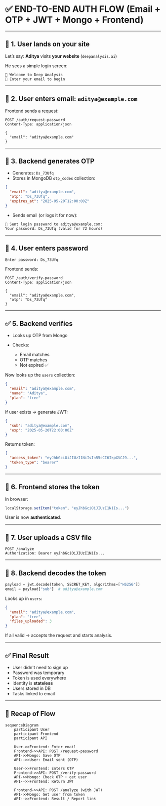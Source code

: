 # ✅ END-TO-END AUTH FLOW (Email + OTP + JWT + Mongo + Frontend)

---

## 👤 1. User lands on your site

Let’s say:
**Aditya** visits **your website** (`deepanalysis.ai`)

He sees a simple login screen:

```
👋 Welcome to Deep Analysis  
📧 Enter your email to begin
```

---

## 📩 2. User enters email: `aditya@example.com`

Frontend sends a request:

```http
POST /auth/request-password
Content-Type: application/json

{
  "email": "aditya@example.com"
}
```

---

## 🔧 3. Backend generates OTP

* Generates: `Ds_73Ufq`
* Stores in MongoDB `otp_codes` collection:

```json
{
  "email": "aditya@example.com",
  "otp": "Ds_73Ufq",
  "expires_at": "2025-05-20T12:00:00Z"
}
```

* Sends email (or logs it for now):

```
💌 Sent login password to aditya@example.com:
Your password: Ds_73Ufq (valid for 72 hours)
```

---

## 🔐 4. User enters password

```
Enter password: Ds_73Ufq
```

Frontend sends:

```http
POST /auth/verify-password
Content-Type: application/json

{
  "email": "aditya@example.com",
  "otp": "Ds_73Ufq"
}
```

---

## ✅ 5. Backend verifies

* Looks up OTP from Mongo
* Checks:

  * Email matches
  * OTP matches
  * Not expired ✅

Now looks up the `users` collection:

```json
{
  "email": "aditya@example.com",
  "name": "Aditya",
  "plan": "free"
}
```

If user exists → generate JWT:

```json
{
  "sub": "aditya@example.com",
  "exp": "2025-05-20T22:00:00Z"
}
```

Returns token:

```json
{
  "access_token": "eyJhbGciOiJIUzI1NiIsInR5cCI6IkpXVCJ9...",
  "token_type": "bearer"
}
```

---

## 🧠 6. Frontend stores the token

In browser:

```js
localStorage.setItem("token", "eyJhbGciOiJIUzI1NiIs...")
```

User is now **authenticated**.

---

## 📄 7. User uploads a CSV file

```http
POST /analyze
Authorization: Bearer eyJhbGciOiJIUzI1NiIs...
```

---

## 🧠 8. Backend decodes the token

```python
payload = jwt.decode(token, SECRET_KEY, algorithms=["HS256"])
email = payload["sub"]  # aditya@example.com
```

Looks up in `users`:

```json
{
  "email": "aditya@example.com",
  "plan": "free",
  "files_uploaded": 3
}
```

If all valid → accepts the request and starts analysis.

---

## ✅ Final Result

* User didn't need to sign up
* Password was temporary
* Token is used everywhere
* Identity is **stateless**
* Users stored in DB
* Tasks linked to email

---

## 🔁 Recap of Flow

```mermaid
sequenceDiagram
    participant User
    participant Frontend
    participant API

    User->>Frontend: Enter email
    Frontend->>API: POST /request-password
    API->>Mongo: Save OTP
    API-->>User: Email sent (OTP)

    User->>Frontend: Enters OTP
    Frontend->>API: POST /verify-password
    API->>Mongo: Check OTP + get user
    API-->>Frontend: Return JWT

    Frontend->>API: POST /analyze (with JWT)
    API->>Mongo: Get user from token
    API-->>Frontend: Result / Report link
```

